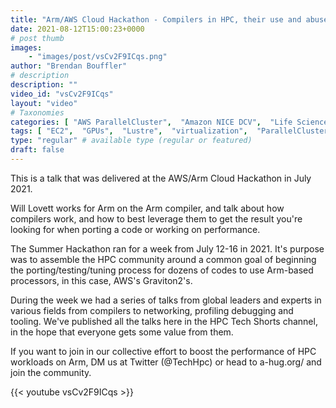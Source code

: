```yaml
---
title: "Arm/AWS Cloud Hackathon - Compilers in HPC, their use and abuse"
date: 2021-08-12T15:00:23+0000
# post thumb
images:
    - "images/post/vsCv2F9ICqs.png"
author: "Brendan Bouffler"
# description
description: ""
video_id: "vsCv2F9ICqs"
layout: "video"
# Taxonomies
categories: [ "AWS ParallelCluster",  "Amazon NICE DCV",  "Life Sciences", ]
tags: [ "EC2",  "GPUs",  "Lustre",  "virtualization",  "ParallelCluster",  "vizualization",  "High Performance Computing",  "Storage",  "graviton2",  "processors",  "compilers",  "Covid-19",  "HPC",  "arm",  "graviton",  "arm compiler",  "tuning",  "CPUs",  "DCV",  "porting",  "Schedulers",  "techshorts", ]
type: "regular" # available type (regular or featured)
draft: false
---
```


This is a talk that was delivered at the AWS/Arm Cloud Hackathon in July 2021.

Will Lovett works for Arm on the Arm compiler, and talk about how compilers work, and how to best leverage them to get the result you're looking for when porting a code or working on performance.

The Summer Hackathon ran for a week from July 12-16 in 2021. It's purpose was to assemble the HPC community around a common goal of beginning the porting/testing/tuning process for dozens of codes to use Arm-based processors, in this case, AWS's Graviton2's.

During the week we had a series of talks from global leaders and experts in various fields from compilers to networking, profiling debugging and tooling. We've published all the talks here in the HPC Tech Shorts channel, in the hope that everyone gets some value from them.

If you want to join in our collective effort to boost the performance of HPC workloads on Arm, DM us at Twitter (@TechHpc) or head to a-hug.org/ and join the community.

{{< youtube vsCv2F9ICqs >}}